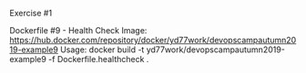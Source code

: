 Exercise #1

Dockerfile #9 - Health Check
Image: https://hub.docker.com/repository/docker/yd77work/devopscampautumn2019-example9
Usage: docker build -t yd77work/devopscampautumn2019-example9 -f Dockerfile.healthcheck .
